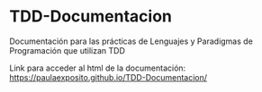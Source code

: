 # TDD-Documentacion
Documentación para las prácticas de Lenguajes y Paradigmas de Programación que utilizan TDD

Link para acceder al html de la documentación:
 https://paulaexposito.github.io/TDD-Documentacion/ 
